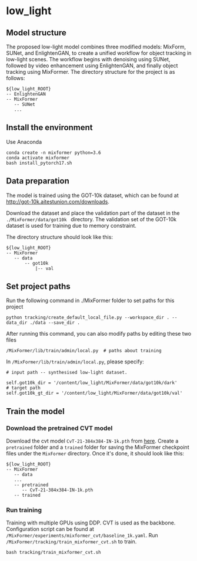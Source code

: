 # low_light
## Model structure
The proposed low-light model combines three modified models: MixForm, SUNet, and EnlightenGAN, to create a unified workflow for object tracking in low-light scenes. The workflow begins with denoising using SUNet, followed by video enhancement using EnlightenGAN, and finally object tracking using MixFormer. The directory structure for the project is as follows:
   ```
   ${low_light_ROOT}
  -- EnlightenGAN
  -- MixFormer
      -- SUNet
      ...
   ```
## Install the environment
Use Anaconda
```
conda create -n mixformer python=3.6
conda activate mixformer
bash install_pytorch17.sh
```
## Data preparation
The model is trained using the GOT-10k dataset, which can be found at http://got-10k.aitestunion.com/downloads.

Download the dataset and place the validation part of the dataset in the ```./MixFormer/data/got10k ``` directory. The validation set of the GOT-10k dataset is used for training due to memory constraint.

The directory structure should look like this:
   ```
   ${low_light_ROOT}
  -- MixFormer
      -- data
          -- got10k
              |-- val
   ```




## Set project paths
Run the following command in ./MixFormer folder to set paths for this project

```
python tracking/create_default_local_file.py --workspace_dir . --data_dir ./data --save_dir .
```
After running this command, you can also modify paths by editing these two files
```
/MixFormer/lib/train/admin/local.py  # paths about training
```

In ```/MixFormer/lib/train/admin/local.py```, please specify: 
```
# input path -- synthesised low-light dataset.

self.got10k_dir = '/content/low_light/MixFormer/data/got10k/dark'
# target path
self.got10k_gt_dir = '/content/low_light/MixFormer/data/got10k/val'
```

## Train the model

### Download the pretrained CVT model
Download the cvt model ```CvT-21-384x384-IN-1k.pth``` from [here](https://onedrive.live.com/?authkey=%21AMXesxbtKwsdryE&id=56B9F9C97F261712%2115004&cid=56B9F9C97F261712). Create a ```pretrained``` folder and a ```trained``` folder for saving the MixFormer checkpoint files under the ```MixFormer``` directory. Once it's done, it should look like this:

   ```
   ${low_light_ROOT}
  -- MixFormer
      -- data
      ...
      -- pretrained
         -- CvT-21-384x384-IN-1k.pth
      -- trained
   ```

### Run training
Training with multiple GPUs using DDP. CVT is used as the backbone. Configuration script can be found at ```/MixFormer/experiments/mixformer_cvt/baseline_1k.yaml```. Run  ```/MixFormer/tracking/train_mixformer_cvt.sh``` to train.
``` 
bash tracking/train_mixformer_cvt.sh
```
